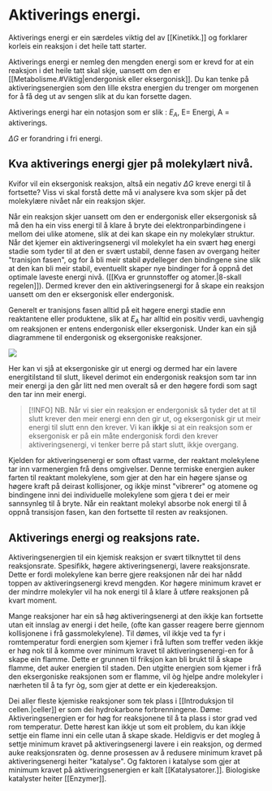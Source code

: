 # Aktiverings energi.

Aktiverings energi er ein særdeles viktig del av [[Kinetikk.]] og forklarer korleis ein reaksjon i det heile tatt starter.

Aktiverings energi er nemleg den mengden energi som er krevd for at ein reaksjon i det heile tatt skal skje, uansett om den er [[Metabolisme.#Viktig|endergonisk eller eksergonisk]]. Du kan tenke på aktiveringsenergien som den lille ekstra energien du trenger om morgenen for å få deg ut av sengen slik at du kan forsette dagen.

Aktiverings energi har ein notasjon som er slik :
$E_A$,        E= Energi, A = aktiverings.

$\Delta G$ er forandring i fri energi. 


## Kva aktiverings energi gjer på molekylært nivå.
Kvifor vil ein eksergonisk reaksjon, altså ein negativ $\Delta G$ kreve energi til å fortsette?  Viss vi skal forstå dette må vi analysere kva som skjer på det molekylære nivået når ein reaksjon skjer.

Når ein reaksjon skjer uansett om den er endergonisk eller eksergonisk så må den ha ein viss energi til å klare å bryte dei elektronparbindingene i mellom dei ulike atomene, slik at dei kan skape ein ny molekylær struktur. 
Når det kjemer ein aktiveringsenergi vil molekylet ha ein svært høg energi stadie som tyder til at den er svært ustabil, denne fasen av overgang heiter "tranisjon fasen", og for å bli meir stabil øydelleger den bindingene sine slik at den kan bli meir stabil, eventuellt skaper nye bindinger for å oppnå det optimale laveste energi nivå. ([[Kva er grunnstoffer og atomer.|8-skall regelen]]). Dermed krever den ein aktiveringsenergi for å skape ein reaksjon uansett om den er eksergonisk eller endergonisk. 

Generelt er tranisjons fasen alltid på eit høgere energi stadie enn reaktantene eller produktene, slik at $E_A$ har alltid ein positiv verdi, uavhengig om reaksjonen er entens endergonisk eller eksergonisk. Under kan ein sjå diagrammene til endergonisk og eksergoniske reaksjoner.

![](https://bio.libretexts.org/@api/deki/files/1040/Figure_06_03_03.jpg?revision=1)

Her kan vi sjå at eksergoniske gir ut energi og dermed har ein lavere energitilstand til slutt, likevel derimot ein endergonisk reaksjon som tar inn meir energi ja den går litt ned men overalt så er den høgere fordi som sagt den tar inn meir energi. 

>[!INFO] NB.
>Når vi sier ein reaksjon er endergonisk så tyder det at til slutt krever den meir energi enn den gir ut, og eksergonisk gir ut meir energi til slutt enn den krever. Vi kan **ikkje** si at ein reaksjon som er eksergonisk er på ein måte endergonisk fordi den krever aktiveringsenergi, vi tenker berre på start slutt, ikkje overgang.

Kjelden for aktiveringsenergi er som oftast varme, der reaktant molekylene tar inn varmenergien frå dens omgivelser. Denne termiske energien auker farten til reaktant molekylene, som gjer at den har ein høgere sjanse og høgere kraft på deirast kollisjoner, og ikkje minst "vibrerer" og atomene og bindingene inni dei individuelle molekylene som gjera t dei er meir sannsynleg til å bryte. Når ein reaktant molekyl absorbe nok energi til å oppnå transisjon fasen, kan den fortsette til resten av reaksjonen.

## Aktiverings energi og reaksjons rate.
Aktiveringsenergien til ein kjemisk reaksjon er svært tilknyttet til dens reaksjonsrate. Spesifikk, høgere aktiveringsenergi, lavere reaksjonsrate. Dette er fordi molekylene kan berre gjere reaksjonen når dei har nådd toppen av aktiveringsenergi krevd mengden. Kor høgere minimum kravet er der mindrre molekyler vil ha nok energi til å klare å utføre reaksjonen på kvart moment. 

Mange reaksjoner har ein så høg aktiveringsenergi at den ikkje kan fortsette utan eit innslag av energi i det heile, (ofte kan gasser reagere berre gjennom kollisjonene i frå gassmolekylene). Til dømes, vil ikkje ved ta fyr i romtemperatur fordi energien som kjemer i frå luften som treffer veden ikkje er høg nok til å komme over minimum kravet til aktiveringsenergi-en for å skape ein flamme. Dette er grunnen til friksjon kan bli brukt til å skape flamme, det auker energien til staden. Den utgitte energien som kjemer i frå den eksergoniske reaksjonen som er flamme, vil òg hjelpe andre molekyler i nærheten til å ta fyr òg, som gjer at dette er ein kjedereaksjon.

Dei aller fleste kjemiske reaksjoner som tek plass i [[Introduksjon til cellen.|celler]] er som dei hydrokarbone forbrenningene. Døme: Aktiveringsenergien er for høg for reaksjonene til å ta plass i stor grad ved rom temperatur. Dette hørest kan ikkje ut som eit problem, du kan ikkje settje ein flame inni ein celle utan å skape skade. Heldigvis er det mogleg å settje minimum kravet på aktiveringsenergi lavere i ein reaksjon, og dermed auke reaksjonsraten òg. denne prosessen av å redusere minimum kravet på aktiveringsenergi heiter "katalyse". Og faktoren i katalyse som gjer at minimum kravet på aktiveringsenergien er kalt [[Katalysatorer.]]. Biologiske katalyster heiter [[Enzymer]].